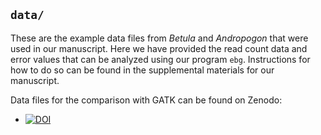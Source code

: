 ## `data/`

These are the example data files from *Betula* and *Andropogon* that were used in our manuscript.
Here we have provided the read count data and error values that can be analyzed using our program `ebg`.
Instructions for how to do so can be found in the supplemental materials for our manuscript.

Data files for the comparison with GATK can be found on Zenodo:

 - [![DOI](https://zenodo.org/badge/DOI/10.5281/zenodo.825228.svg)](https://doi.org/10.5281/zenodo.825228)

